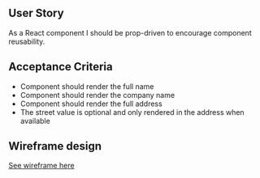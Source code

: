 ## User Story

As a React component I should be prop-driven to encourage component reusability.

## Acceptance Criteria

- Component should render the full name
- Component should render the company name
- Component should render the full address
- The street value is optional and only rendered in the address when available

## Wireframe design

[See wireframe here](https://paste.booking.com/data/images/1/1piqv9.png)
